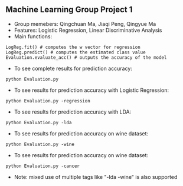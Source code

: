 ## Machine Learning Group Project 1
* Group memebers: Qingchuan Ma, Jiaqi Peng, Qingyue Ma
* Features: Logistic Regression, Linear Discriminative Analysis
* Main functions: 
```console
LogReg.fit() # computes the w vector for regression
LogReg.predict() # computes the estimated class value
Evaluation.evaluate_acc() # outputs the accuracy of the model
```
* To see complete results for prediction accuracy:
```console
python Evaluation.py
```
* To see results for prediction accuracy with Logistic Regression:
```console
python Evaluation.py -regression
```
* To see results for prediction accuracy with LDA:
```console
python Evaluation.py -lda
```
* To see results for prediction accuracy on wine dataset:
```console
python Evaluation.py -wine
```
* To see results for prediction accuracy on wine dataset:
```console
python Evaluation.py -cancer
```
* Note: mixed use of multiple tags like "-lda -wine" is also supported